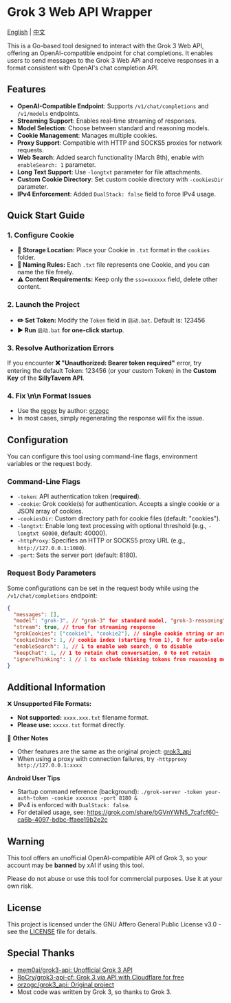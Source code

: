 # Grok 3 Web API Wrapper

[English](README.md) | [中文](README-CN.md)

This is a Go-based tool designed to interact with the Grok 3 Web API, offering an OpenAI-compatible endpoint for chat completions. It enables users to send messages to the Grok 3 Web API and receive responses in a format consistent with OpenAI's chat completion API.

## Features

- **OpenAI-Compatible Endpoint**: Supports `/v1/chat/completions` and `/v1/models` endpoints.
- **Streaming Support**: Enables real-time streaming of responses.
- **Model Selection**: Choose between standard and reasoning models.
- **Cookie Management**: Manages multiple cookies.
- **Proxy Support**: Compatible with HTTP and SOCKS5 proxies for network requests.
- **Web Search**: Added search functionality (March 8th), enable with `enableSearch: 1` parameter.
- **Long Text Support**: Use `-longtxt` parameter for file attachments.
- **Custom Cookie Directory**: Set custom cookie directory with `-cookiesDir` parameter.
- **IPv4 Enforcement**: Added `DualStack: false` field to force IPv4 usage.

## Quick Start Guide

### 1. Configure Cookie
- **📂 Storage Location:** Place your Cookie in `.txt` format in the `cookies` folder.
- **📌 Naming Rules:** Each `.txt` file represents one Cookie, and you can name the file freely.
- **⚠️ Content Requirements:** Keep only the `sso=xxxxxx` field, delete other content.

### 2. Launch the Project
- **✏️ Set Token:** Modify the `Token` field in `启动.bat`. Default is: 123456
- **▶ Run** `启动.bat` **for one-click startup**.

### 3. Resolve Authorization Errors
If you encounter **❌ "Unauthorized: Bearer token required"** error, try entering the default Token: 123456 (or your custom Token) in the **Custom Key** of the **SillyTavern API**.

### 4. Fix \n\n Format Issues
- Use the [regex](https://github.com/GhostXia/grok3_api-Fix/blob/main/grok3_%E6%9B%BF%E6%8D%A2%E5%9B%9E%E8%BD%A6%E7%AC%A6%E5%8F%B7.json) by author: [orzogc](https://github.com/orzogc)
- In most cases, simply regenerating the response will fix the issue.

## Configuration

You can configure this tool using command-line flags, environment variables or the request body.

### Command-Line Flags

- `-token`: API authentication token (**required**).
- `-cookie`: Grok cookie(s) for authentication. Accepts a single cookie or a JSON array of cookies.
- `-cookiesDir`: Custom directory path for cookie files (default: "cookies").
- `-longtxt`: Enable long text processing with optional threshold (e.g., `-longtxt 60000`, default: 40000).
- `-httpProxy`: Specifies an HTTP or SOCKS5 proxy URL (e.g., `http://127.0.0.1:1080`).
- `-port`: Sets the server port (default: 8180).

### Request Body Parameters

Some configurations can be set in the request body while using the `/v1/chat/completions` endpoint:

```json
{
  "messages": [],
  "model": "grok-3", // "grok-3" for standard model, "grok-3-reasoning" for reasoning model
  "stream": true, // true for streaming response
  "grokCookies": ["cookie1", "cookie2"], // single cookie string or array of cookies
  "cookieIndex": 1, // cookie index (starting from 1), 0 for auto-selection
  "enableSearch": 1, // 1 to enable web search, 0 to disable
  "keepChat": 1, // 1 to retain chat conversation, 0 to not retain
  "ignoreThinking": 1 // 1 to exclude thinking tokens from reasoning model response
}
```

## Additional Information

❌ **Unsupported File Formats:**
- **Not supported:** `xxxx.xxx.txt` filename format.
- **Please use:** `xxxxx.txt` format directly.

📌 **Other Notes**
- Other features are the same as the original project: [grok3_api](https://github.com/orzogc/grok3_api)
- When using a proxy with connection failures, try `-httpproxy http://127.0.0.1:xxxx`

**Android User Tips**
- Startup command reference (background): `./grok-server -token your-auth-token -cookie xxxxxxx -port 8180 &`
- IPv4 is enforced with `DualStack: false`.
- For detailed usage, see: https://grok.com/share/bGVnYWN5_7cafcf60-ca6b-4097-bdbc-ffaee19b2e2c

## Warning

This tool offers an unofficial OpenAI-compatible API of Grok 3, so your account may be **banned** by xAI if using this tool.

Please do not abuse or use this tool for commercial purposes. Use it at your own risk.

## License

This project is licensed under the GNU Affero General Public License v3.0 - see the [LICENSE](LICENSE) file for details.

## Special Thanks

- [mem0ai/grok3-api: Unofficial Grok 3 API](https://github.com/mem0ai/grok3-api)
- [RoCry/grok3-api-cf: Grok 3 via API with Cloudflare for free](https://github.com/RoCry/grok3-api-cf/tree/master)
- [orzogc/grok3_api: Original project](https://github.com/orzogc/grok3_api)
- Most code was written by Grok 3, so thanks to Grok 3.
